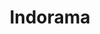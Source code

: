 ---
order: 2
title: Indorama
href: https://www.indorama.com/
imgUrl: ../../resources/images/partners/Indorama.jpg
---